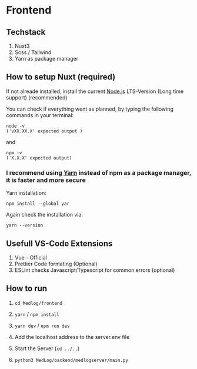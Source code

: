 # Frontend

## Techstack

1. Nuxt3
1. Scss / Tailwind
1. Yarn as package manager

## How to setup Nuxt (required)

If not alreade installed, install the current [Node.js](https://nodejs.org/en) LTS-Version (Long time support) (recommended)

You can check if everything went as planned, by typing the following commands in your terminal:

    node -v
    ('vXX.XX.X' expected output ) 

and

    npm -v
    ('X.X.X' expected output)


### I recommend using [Yarn](www.google.com) instead of npm as a package manager, it is faster and more secure

Yarn installation:

`npm install --global yar`

Again check the installation via:

`yarn --version`

## Usefull VS-Code Extensions

1. Vue - Official
1. Prettier Code formating (Optional)
1. ESLint checks Javascript/Typescript for common errors (optional)

## How to run

1. `cd Medlog/frontend`
1. `yarn` / `npm install`
1. `yarn dev` / `npm run dev`

1. Add the localhost address to the server.env file
1. Start the Server (`cd ../..`)
1. `python3 MedLog/backend/medlogserver/main.py`